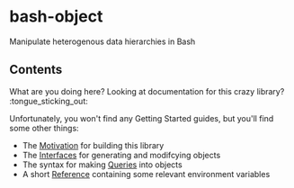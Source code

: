 # bash-object

Manipulate heterogenous data hierarchies in Bash

## Contents

What are you doing here? Looking at documentation for this crazy library? :tongue_sticking_out:

Unfortunately, you won't find any Getting Started guides, but you'll find some other things:

- The [Motivation](docs/motivation.md) for building this library
- The [Interfaces](docs/interface.md) for generating and modifcying objects
- The syntax for making [Queries](docs/query.md) into objects
- A short [Reference](docs/reference.md) containing some relevant environment variables
